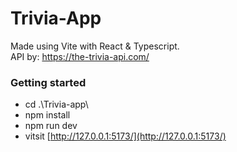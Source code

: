 # Trivia-App
Made using Vite with React & Typescript.\
API by: https://the-trivia-api.com/

### Getting started
- cd .\Trivia-app\
- npm install
- npm run dev
- vitsit [http://127.0.0.1:5173/](http://127.0.0.1:5173/)


